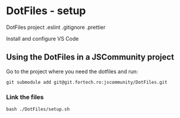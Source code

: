 # DotFiles - setup

DotFiles project
.eslint
.gitignore
.prettier

Install and configure VS Code

## Using the DotFiles in a JSCommunity project

Go to the project where you need the dotfiles and run:

```
git submodule add git@git.fortech.ro:jscommunity/DotFiles.git
```

### Link the files

```
bash ./DotFiles/setup.sh
```